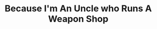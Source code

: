--- 
title: "Because I'm An Uncle who Runs A Weapon Shop"
publishdate: "2018-12-17T16:48:46+02:00"
src: "https://365manga.net/manga/because-i-m-an-uncle-who-runs-a-weapon-shop"
image: "https://data.365manga.net/images/thumbnails/32786-because-i-m-an-uncle-who-runs-a-weapon-shop.jpg"
description: " A weapons shop owner who is more much more capable than he looks, a clever and cute young demon loli from unknown origins. What roles do these two play in a new world where nothing is certain!"
---